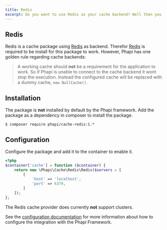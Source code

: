 ```yaml
---
title: Redis
excerpt: Do you want to use Redis as your cache backend? Well then you have come to the right place.
---
```


## Redis
Redis is a cache package using [Redis](http://redis.io) as backend. Therefor [Redis](http://redis.io) is required to be install for this package to work. However, Phapi has one golden rule regarding cache backends:

> A working cache should **not** be a requirement for the application to work. So if Phapi is unable to connect to the cache backend it wont stop the execution. Instead the configured cache will be replaced with a dummy cache, <code>new NullCache()</code>.

## Installation
The package is **not** installed by default by the Phapi framework. Add the package as a dependency in composer to install the package.

```shell
$ composer require phapi/cache-redis:1.*
```

## Configuration
Configure the package and add it to the container to enable it.

```php
<?php
$container['cache'] = function ($container) {
    return new \Phapi\Cache\Redis\Redis($servers = [
        [
            'host' => 'localhost',
            'port' => 6379,
        ]
    ]);
};
```
The Redis cache provider does currently **not** support clusters.

See the [configuration documentation](/docs/started/configuration/) for more information about how to configure the integration with the Phapi Framework.
